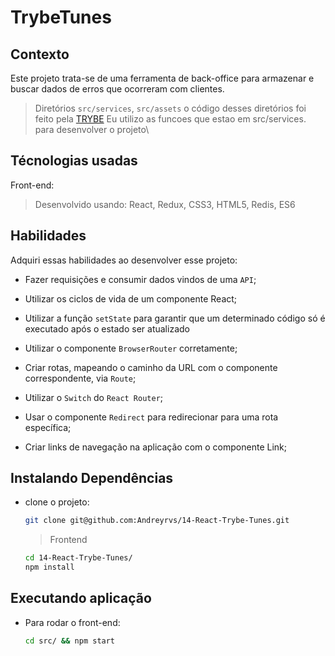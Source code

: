 # TrybeTunes

## Contexto

Este projeto trata-se de uma ferramenta de back-office para armazenar e buscar dados de erros que ocorreram com clientes.

> Diretórios `src/services`, `src/assets` o código desses diretórios foi feito pela [TRYBE](https://www.betrybe.com/)
> Eu utilizo as funcoes que estao em src/services. para desenvolver o projeto\

## Técnologias usadas

Front-end:
> Desenvolvido usando: React, Redux, CSS3, HTML5, Redis, ES6

## Habilidades

Adquiri essas habilidades ao desenvolver esse projeto:

- Fazer requisições e consumir dados vindos de uma `API`;

- Utilizar os ciclos de vida de um componente React;

- Utilizar a função `setState` para garantir que um determinado código só é executado após o estado ser atualizado

- Utilizar o componente `BrowserRouter` corretamente;

- Criar rotas, mapeando o caminho da URL com o componente correspondente, via `Route`;

- Utilizar o `Switch` do `React Router`;

- Usar o componente `Redirect` para redirecionar para uma rota específica;

- Criar links de navegação na aplicação com o componente Link;

## Instalando Dependências

- clone o projeto:

  ```bash
  git clone git@github.com:Andreyrvs/14-React-Trybe-Tunes.git
  ```

  > Frontend

  ```bash
  cd 14-React-Trybe-Tunes/
  npm install
  ```

## Executando aplicação

- Para rodar o front-end:

  ```bash
  cd src/ && npm start
  ```
